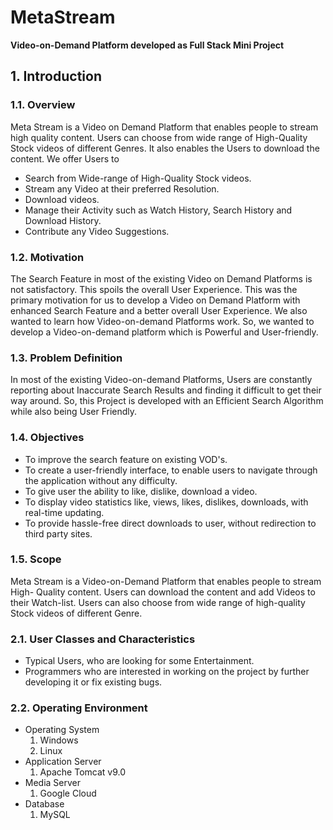 # MetaStream
**Video-on-Demand Platform developed as Full Stack Mini Project** 
## 1. Introduction
### 1.1. Overview
Meta Stream is a Video on Demand Platform that enables people to stream high
quality content. Users can choose from wide range of High-Quality Stock videos of
different Genres. It also enables the Users to download the content.
We offer Users to
* Search from Wide-range of High-Quality Stock videos.
* Stream any Video at their preferred Resolution.
* Download videos.
* Manage their Activity such as Watch History, Search History and Download History.
* Contribute any Video Suggestions.
### 1.2. Motivation
The Search Feature in most of the existing Video on Demand Platforms is not
satisfactory. This spoils the overall User Experience. This was the primary motivation
for us to develop a Video on Demand Platform with enhanced Search Feature and a better
overall User Experience. We also wanted to learn how Video-on-demand Platforms
work. So, we wanted to develop a Video-on-demand platform which is Powerful and
User-friendly.
### 1.3. Problem Definition
In most of the existing Video-on-demand Platforms, Users are constantly reporting
about Inaccurate Search Results and finding it difficult to get their way around. So, this
Project is developed with an Efficient Search Algorithm while also being User Friendly.
### 1.4. Objectives
* To improve the search feature on existing VOD's.
* To create a user-friendly interface, to enable users to navigate through the application without any difficulty.
* To give user the ability to like, dislike, download a video.
* To display video statistics like, views, likes, dislikes, downloads, with real-time updating.
* To provide hassle-free direct downloads to user, without redirection to third party sites.
### 1.5. Scope
Meta Stream is a Video-on-Demand Platform that enables people to stream High-
Quality content. Users can download the content and add Videos to their Watch-list.
Users can also choose from wide range of high-quality Stock videos of different Genre.

### 2.1. User Classes and Characteristics
* Typical Users, who are looking for some Entertainment.
* Programmers who are interested in working on the project by further developing it or fix existing bugs.
### 2.2. Operating Environment
* Operating System
    1. Windows
    2. Linux
* Application Server
    1. Apache Tomcat v9.0
* Media Server
    1. Google Cloud
* Database
    1. MySQL
